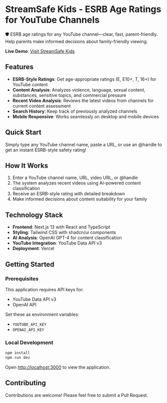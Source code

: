 # StreamSafe Kids - ESRB Age Ratings for YouTube Channels

🛡️ ESRB age ratings for any YouTube channel—clear, fast, parent-friendly. Help parents make informed decisions about family-friendly viewing.

**Live Demo**: [Visit StreamSafe Kids](https://streamsafekids.com)

## Features

- **ESRB-Style Ratings**: Get age-appropriate ratings (E, E10+, T, 16+) for YouTube content
- **Content Analysis**: Analyzes violence, language, sexual content, substances, sensitive topics, and commercial pressure
- **Recent Video Analysis**: Reviews the latest videos from channels for current content assessment
- **Search History**: Keep track of previously analyzed channels
- **Mobile Responsive**: Works seamlessly on desktop and mobile devices

## Quick Start

Simply type any YouTube channel name, paste a URL, or use an @handle to get an instant ESRB-style safety rating!

## How It Works

1. Enter a YouTube channel name, URL, video URL, or @handle
2. The system analyzes recent videos using AI-powered content classification
3. Receive an ESRB-style rating with detailed breakdown
4. Make informed decisions about content suitability for your family

## Technology Stack

- **Frontend**: Next.js 13 with React and TypeScript
- **Styling**: Tailwind CSS with shadcn/ui components
- **AI Analysis**: OpenAI GPT-4 for content classification
- **YouTube Integration**: YouTube Data API v3
- **Deployment**: Vercel

## Getting Started

### Prerequisites

This application requires API keys for:
- YouTube Data API v3
- OpenAI API

Set these as environment variables:
- `YOUTUBE_API_KEY`
- `OPENAI_API_KEY`

### Local Development

```bash
npm install
npm run dev
```

Open [http://localhost:3000](http://localhost:3000) to view the application.

## Contributing

Contributions are welcome! Please feel free to submit a Pull Request.